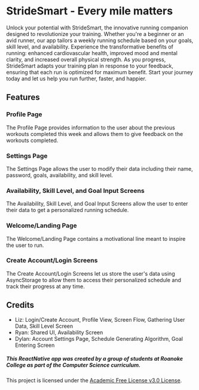 # StrideSmart - Every mile matters

Unlock your potential with StrideSmart, the innovative running companion designed to revolutionize your training. Whether you're a beginner or an avid runner, our app tailors a weekly running schedule based on your goals, skill level, and availability. Experience the transformative benefits of running: enhanced cardiovascular health, improved mood and mental clarity, and increased overall physical strength. As you progress, StrideSmart adapts your training plan in response to your feedback, ensuring that each run is optimized for maximum benefit. Start your journey today and let us help you run further, faster, and happier.

## Features

### Profile Page

The Profile Page provides information to the user about the previous workouts completed this week and allows them to give feedback on the workouts completed.

### Settings Page

The Settings Page allows the user to modify their data including their name, password, goals, availability, and skill level.

### Availability, Skill Level, and Goal Input Screens

The Availability, Skill Level, and Goal Input Screens allow the user to enter their data to get a personalized running schedule.

### Welcome/Landing Page

The Welcome/Landing Page contains a motivational line meant to inspire the user to run.

### Create Account/Login Screens

The Create Account/Login Screens let us store the user's data using AsyncStorage to allow them to access their personalized schedule and track their progress at any time.

## Credits

-   Liz: Login/Create Account, Profile View, Screen Flow, Gathering User Data, Skill Level Screen
-   Ryan: Shared UI, Availability Screen
-   Dylan: Account Settings Page, Schedule Generating Algorithm, Goal Entering Screen

##### This ReactNative app was created by a group of students at Roanoke College as part of the Computer Science curriculum.

This project is licensed under the [Academic Free License v3.0 License](LICENSE).
